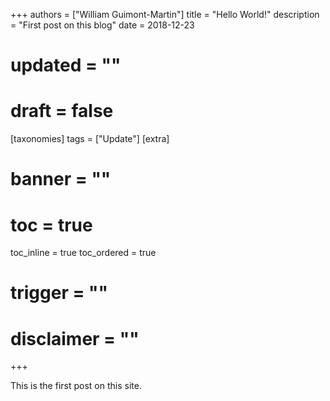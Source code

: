 +++
authors = ["William Guimont-Martin"]
title = "Hello World!"
description = "First post on this blog"
date = 2018-12-23
# updated = ""
# draft = false
[taxonomies]
tags = ["Update"]
[extra]
# banner = ""
# toc = true
toc_inline = true
toc_ordered = true
# trigger = ""
# disclaimer = ""
+++

This is the first post on this site.

